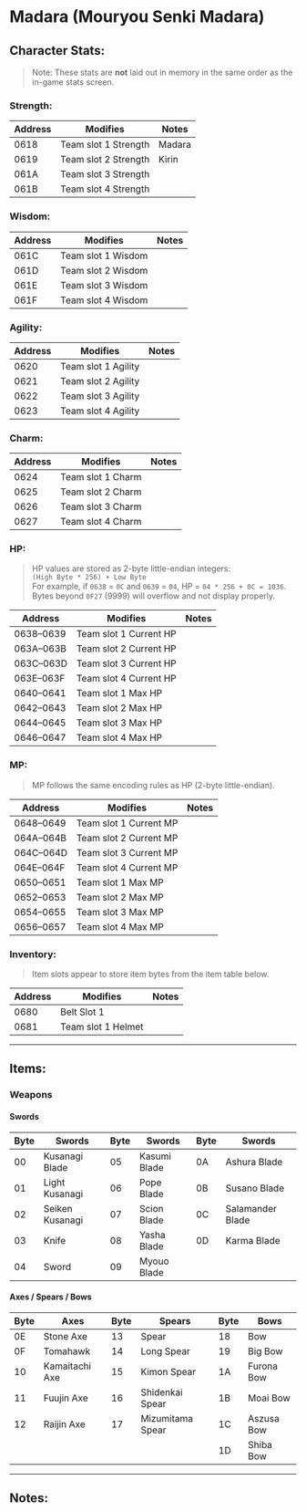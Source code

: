 # Madara (Mouryou Senki Madara)

## Character Stats:

> Note: These stats are **not** laid out in memory in the same order as the in-game stats screen.

### Strength:
| Address | Modifies              | Notes  |
|---------|------------------------|--------|
| 0618    | Team slot 1 Strength   | Madara |
| 0619    | Team slot 2 Strength   | Kirin  |
| 061A    | Team slot 3 Strength   |        |
| 061B    | Team slot 4 Strength   |        |

### Wisdom:
| Address | Modifies              | Notes  |
|---------|------------------------|--------|
| 061C    | Team slot 1 Wisdom     |        |
| 061D    | Team slot 2 Wisdom     |        |
| 061E    | Team slot 3 Wisdom     |        |
| 061F    | Team slot 4 Wisdom     |        |

### Agility:
| Address | Modifies              | Notes  |
|---------|------------------------|--------|
| 0620    | Team slot 1 Agility    |        |
| 0621    | Team slot 2 Agility    |        |
| 0622    | Team slot 3 Agility    |        |
| 0623    | Team slot 4 Agility    |        |

### Charm:
| Address | Modifies              | Notes  |
|---------|------------------------|--------|
| 0624    | Team slot 1 Charm      |        |
| 0625    | Team slot 2 Charm      |        |
| 0626    | Team slot 3 Charm      |        |
| 0627    | Team slot 4 Charm      |        |

### HP:

> HP values are stored as 2-byte little-endian integers:  
> `(High Byte * 256) + Low Byte`  
> For example, if `0638` = `0C` and `0639` = `04`, HP = `04 * 256 + 0C = 1036`.  
> Bytes beyond `0F27` (9999) will overflow and not display properly.

| Address     | Modifies               | Notes |
|-------------|------------------------|-------|
| 0638–0639   | Team slot 1 Current HP |       |
| 063A–063B   | Team slot 2 Current HP |       |
| 063C–063D   | Team slot 3 Current HP |       |
| 063E–063F   | Team slot 4 Current HP |       |
| 0640–0641   | Team slot 1 Max HP     |       |
| 0642–0643   | Team slot 2 Max HP     |       |
| 0644–0645   | Team slot 3 Max HP     |       |
| 0646–0647   | Team slot 4 Max HP     |       |

### MP:

> MP follows the same encoding rules as HP (2-byte little-endian).

| Address     | Modifies               | Notes |
|-------------|------------------------|-------|
| 0648–0649   | Team slot 1 Current MP |       |
| 064A–064B   | Team slot 2 Current MP |       |
| 064C–064D   | Team slot 3 Current MP |       |
| 064E–064F   | Team slot 4 Current MP |       |
| 0650–0651   | Team slot 1 Max MP     |       |
| 0652–0653   | Team slot 2 Max MP     |       |
| 0654–0655   | Team slot 3 Max MP     |       |
| 0656–0657   | Team slot 4 Max MP     |       |

### Inventory:

> Item slots appear to store item bytes from the item table below.

| Address | Modifies              | Notes         |
|---------|------------------------|---------------|
| 0680    | Belt Slot 1            |               |
| 0681    | Team slot 1 Helmet     |               |

---

## Items:

### Weapons

#### Swords

| Byte | Swords           | Byte | Swords         | Byte | Swords           |
|------|------------------|------|----------------|------|------------------|
| 00   | Kusanagi Blade   | 05   | Kasumi Blade   | 0A   | Ashura Blade     |
| 01   | Light Kusanagi   | 06   | Pope Blade     | 0B   | Susano Blade     |
| 02   | Seiken Kusanagi  | 07   | Scion Blade    | 0C   | Salamander Blade |
| 03   | Knife            | 08   | Yasha Blade    | 0D   | Karma Blade      |
| 04   | Sword            | 09   | Myouo Blade    |      |                  |

#### Axes / Spears / Bows

| Byte | Axes             | Byte | Spears           | Byte | Bows            |
|------|------------------|------|------------------|------|-----------------|
| 0E   | Stone Axe        | 13   | Spear            | 18   | Bow             |
| 0F   | Tomahawk         | 14   | Long Spear       | 19   | Big Bow         |
| 10   | Kamaitachi Axe   | 15   | Kimon Spear      | 1A   | Furona Bow      |
| 11   | Fuujin Axe       | 16   | Shidenkai Spear  | 1B   | Moai Bow        |
| 12   | Raijin Axe       | 17   | Mizumitama Spear | 1C   | Aszusa Bow      |
|      |                  |      |                  | 1D   | Shiba Bow       |

---

## Notes:
